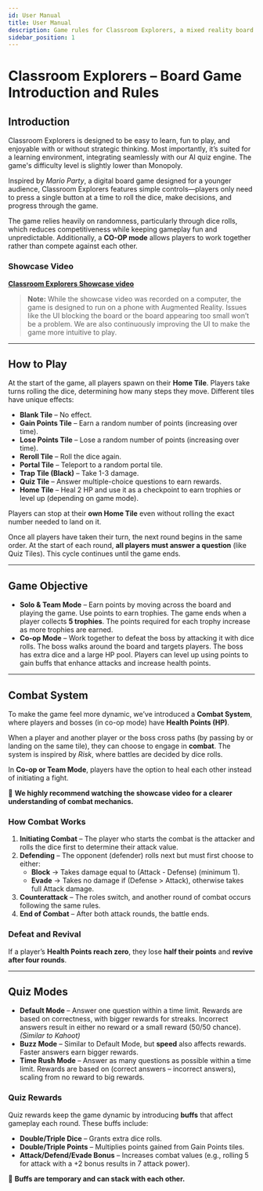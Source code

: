 ```yaml
---
id: User Manual
title: User Manual
description: Game rules for Classroom Explorers, a mixed reality board game designed for educational and family use.
sidebar_position: 1
---
```


# Classroom Explorers – Board Game Introduction and Rules

## Introduction

Classroom Explorers is designed to be easy to learn, fun to play, and enjoyable with or without strategic thinking. Most importantly, it’s suited for a learning environment, integrating seamlessly with our AI quiz engine. The game's difficulty level is slightly lower than Monopoly.

Inspired by *Mario Party*, a digital board game designed for a younger audience, Classroom Explorers features simple controls—players only need to press a single button at a time to roll the dice, make decisions, and progress through the game.

The game relies heavily on randomness, particularly through dice rolls, which reduces competitiveness while keeping gameplay fun and unpredictable. Additionally, a **CO-OP mode** allows players to work together rather than compete against each other.

### Showcase Video

[**Classroom Explorers Showcase video**](https://www.youtube.com/watch?v=Bo3ZEbmgZ4A)

> **Note:** While the showcase video was recorded on a computer, the game is designed to run on a phone with Augmented Reality. Issues like the UI blocking the board or the board appearing too small won’t be a problem. We are also continuously improving the UI to make the game more intuitive to play.

---

## How to Play

At the start of the game, all players spawn on their **Home Tile**. Players take turns rolling the dice, determining how many steps they move. Different tiles have unique effects:

- **Blank Tile** – No effect.
- **Gain Points Tile** – Earn a random number of points (increasing over time).
- **Lose Points Tile** – Lose a random number of points (increasing over time).
- **Reroll Tile** – Roll the dice again.
- **Portal Tile** – Teleport to a random portal tile.
- **Trap Tile (Black)** – Take 1-3 damage.
- **Quiz Tile** – Answer multiple-choice questions to earn rewards.
- **Home Tile** – Heal 2 HP and use it as a checkpoint to earn trophies or level up (depending on game mode).

Players can stop at their **own Home Tile** even without rolling the exact number needed to land on it.

Once all players have taken their turn, the next round begins in the same order. At the start of each round, **all players must answer a question** (like Quiz Tiles). This cycle continues until the game ends.

---

## Game Objective

- **Solo & Team Mode** – Earn points by moving across the board and playing the game. Use points to earn trophies. The game ends when a player collects **5 trophies**. The points required for each trophy increase as more trophies are earned.
- **Co-op Mode** – Work together to defeat the boss by attacking it with dice rolls. The boss walks around the board and targets players. The boss has extra dice and a large HP pool. Players can level up using points to gain buffs that enhance attacks and increase health points.

---

## Combat System

To make the game feel more dynamic, we’ve introduced a **Combat System**, where players and bosses (in co-op mode) have **Health Points (HP)**.

When a player and another player or the boss cross paths (by passing by or landing on the same tile), they can choose to engage in **combat**. The system is inspired by *Risk*, where battles are decided by dice rolls.

In **Co-op or Team Mode**, players have the option to heal each other instead of initiating a fight.

📌 **We highly recommend watching the showcase video for a clearer understanding of combat mechanics.**

### How Combat Works

1. **Initiating Combat** – The player who starts the combat is the attacker and rolls the dice first to determine their attack value.
2. **Defending** – The opponent (defender) rolls next but must first choose to either:
    - **Block** → Takes damage equal to (Attack - Defense) (minimum 1).
    - **Evade** → Takes no damage if (Defense > Attack), otherwise takes full Attack damage.
3. **Counterattack** – The roles switch, and another round of combat occurs following the same rules.
4. **End of Combat** – After both attack rounds, the battle ends.

### Defeat and Revival

If a player’s **Health Points reach zero**, they lose **half their points** and **revive after four rounds**.

---

## Quiz Modes

- **Default Mode** – Answer one question within a time limit. Rewards are based on correctness, with bigger rewards for streaks. Incorrect answers result in either no reward or a small reward (50/50 chance). *(Similar to Kahoot)*
- **Buzz Mode** – Similar to Default Mode, but **speed** also affects rewards. Faster answers earn bigger rewards.
- **Time Rush Mode** – Answer as many questions as possible within a time limit. Rewards are based on (correct answers – incorrect answers), scaling from no reward to big rewards.

### Quiz Rewards

Quiz rewards keep the game dynamic by introducing **buffs** that affect gameplay each round. These buffs include:

- **Double/Triple Dice** – Grants extra dice rolls.
- **Double/Triple Points** – Multiplies points gained from Gain Points tiles.
- **Attack/Defend/Evade Bonus** – Increases combat values (e.g., rolling 5 for attack with a +2 bonus results in 7 attack power).

📌 **Buffs are temporary and can stack with each other.**

